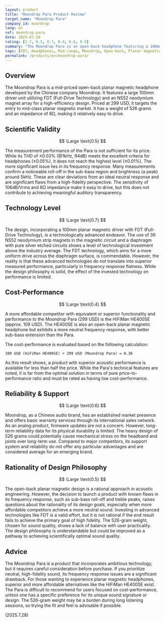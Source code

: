 ```yaml
---
layout: product
title: "Moondrop Para Product Review"
target_name: "Moondrop Para"
company_id: moondrop
lang: en
ref: moondrop-para
date: 2025-07-28
rating: [2.7, 0.5, 0.7, 0.4, 0.6, 0.5]
summary: "The Moondrop Para is an open-back headphone featuring a 100mm planar magnetic driver and FDT technology. Despite its advanced technical features, it has clear issues with its acoustic characteristics and cost-performance."
tags: [FDT, Headphones, Mid-range, Moondrop, Open-back, Planar magnetic]
permalink: /products/en/moondrop-para/
---
```

## Overview

The Moondrop Para is a mid-priced open-back planar magnetic headphone developed by the Chinese company Moondrop. It features a large 100mm driver unit utilizing FDT (Full-Drive Technology) and an NS52 neodymium magnet array for a high-efficiency design. Priced at 299 USD, it targets the entry to mid-class planar magnetic market. It has a weight of 526 grams and an impedance of 8Ω, making it relatively easy to drive.

## Scientific Validity

$$ \Large \text{0.5} $$

The measurement performance of the Para is not sufficient for its price. While its THD of ≤0.03% (@1kHz, 94dB) meets the excellent criteria for headphones (≤0.05%), it does not reach the highest level (≤0.01%). The more significant issue lies in its frequency response. Many measurements confirm a noticeable roll-off in the sub-bass region and brightness (a peak) around 5kHz. These are clear deviations from an ideal neutral response and are significant flaws from a high-fidelity perspective. The sensitivity of 106dB/Vrms and 8Ω impedance make it easy to drive, but this does not contribute to achieving meaningful auditory transparency.

## Technology Level

$$ \Large \text{0.7} $$

The design, incorporating a 100mm planar magnetic driver with FDT (Full-Drive Technology), is a technologically advanced endeavor. The use of 36 NS52 neodymium strip magnets in the magnetic circuit and a diaphragm with pure silver etched circuits shows a level of technological investment above the industry average. The FDT technology, which aims for a more uniform drive across the diaphragm surface, is commendable. However, the reality is that these advanced technologies do not translate into superior measured performance, particularly in frequency response flatness. While the design philosophy is solid, the effect of the invested technology on performance is limited.

## Cost-Performance

$$ \Large \text{0.4} $$

A more affordable competitor with equivalent or superior functionality and performance to the Moondrop Para (299 USD) is the HiFiMan HE400SE (approx. 109 USD). The HE400SE is also an open-back planar magnetic headphone but exhibits a more neutral frequency response, with better sub-bass extension than the Para.

The cost-performance is evaluated based on the following calculation:

`109 USD (HiFiMan HE400SE) ÷ 299 USD (Moondrop Para) = 0.36`

As this result shows, a product with superior acoustic performance is available for less than half the price. While the Para's technical features are noted, it is far from the optimal solution in terms of pure price-to-performance ratio and must be rated as having low cost-performance.

## Reliability & Support

$$ \Large \text{0.6} $$

Moondrop, as a Chinese audio brand, has an established market presence and offers basic warranty services through its international sales network. As an analog product, firmware updates are not a concern. However, long-term reliability data for its physical durability is limited. The heavy design of 526 grams could potentially cause mechanical stress on the headband and joints over long-term use. Compared to major competitors, its support system and reliability do not offer any particular advantages and are considered average for an emerging brand.

## Rationality of Design Philosophy

$$ \Large \text{0.5} $$

The open-back planar magnetic design is a rational approach in acoustic engineering. However, the decision to launch a product with known flaws in its frequency response, such as sub-bass roll-off and treble peaks, raises questions about the rationality of its design goals, especially when more affordable competitors achieve a more neutral sound. Investing in advanced technologies like FDT is a valid effort, but it is not rational if the end result fails to achieve the primary goal of high fidelity. The 526-gram weight, chosen for sound quality, shows a lack of balance with user practicality. The design philosophy is understandable but could be improved as a pathway to achieving scientifically optimal sound quality.

## Advice

The Moondrop Para is a product that incorporates ambitious technology, but it requires careful consideration before purchase. If you prioritize neutral, high-fidelity sound, its frequency response issues are a significant drawback. For those wanting to experience planar magnetic headphones, superior and more affordable alternatives like the HiFiMan HE400SE exist. The Para is difficult to recommend for users focused on cost-performance, unless one has a specific preference for its unique sound signature or design. The 526-gram weight may be a burden during long listening sessions, so trying the fit and feel is advisable if possible.

(2025.7.28)
